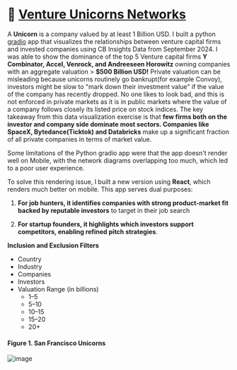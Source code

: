 # :unicorn: [Venture Unicorns Networks](https://jsuwyvjtb69oziys.vercel.app) 

A **Unicorn** is a company valued by at least 1 Billion USD. I built a python [gradio](https://leoncensh-networkx-saas.hf.space) app that visualizes the relationships between venture capital firms and invested companies using CB Insights Data from September 2024. I was able to show the dominance of the top 5 Venture capital firms **Y Combinator, Accel, Venrock, and Andreeseen Horowitz** owning companies with an aggregate valuation > **$500 Billion USD!**  Private valuation can be misleading because unicorns routinely go bankrupt(for example Convoy), investors might be slow to "mark down their investment value" if the value of the company has recently dropped. No one likes to look bad, and this is not enforced in private markets as it is in public markets where the value of a company follows closely its listed price on stock indices. The key takeaway from this data visualization exercise is that **few firms both on the investor and company side dominate most sectors. Companies like SpaceX, Bytedance(Ticktok) and Databricks** make up a significant fraction of all private companies in terms of market value. 


Some limitations of the Python gradio app were that the app doesn't render well on Mobile, with the network diagrams overlapping too much, which led to a poor user experience. 

To solve this rendering issue, I built a new version using **React**, which renders much better on mobile. This app serves dual purposes:

1. **For job hunters, it identifies companies with strong product-market fit backed by reputable investors** to target in their job search
   
2. **For startup founders, it highlights which investors support competitors, enabling refined pitch strategies**. 

**Inclusion and Exclusion Filters**
 * Country
 * Industry
 * Companies
 * Investors
 * Valuation Range (in billions)
     * 1–5
     * 5–10
     * 10–15
     * 15–20
     * 20+

#### Figure 1. San Francisco Unicorns

![image](https://github.com/user-attachments/assets/edec8739-979d-4f2c-9068-7a0ddd313d72)




